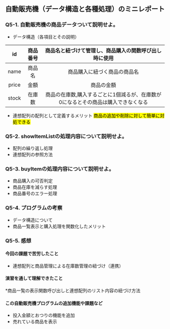 ## 自動販売機（データ構造と各種処理）のミニレポート
### Q5-1. 自動販売機の商品データついて説明せよ。
* データ構造（各項目とその説明）  

|id|商品番号|商品名と紐づけて管理し、商品購入の関数呼び出し時に使用|
|:---:|:---:|:---:|
|name|商品名|商品購入に紐づく商品の商品名|
|price|金額|商品の金額|
|stock|在庫数|商品の在庫数,購入するごとに1個減るが、在庫数が0になるとその商品は購入できなくなる|
* 連想配列の配列として定義するメリット  <mark>商品の追加や削除に対して簡単に対処できる</mark>
### Q5-2. showItemListの処理内容について説明せよ。
* 配列の繰り返し処理
* 連想配列の参照方法
### Q5-3. buyItemの処理内容について説明せよ。
* 商品購入の可否判定
* 商品在庫を減らす処理
* 商品番号のエラー処理
### Q5-4. プログラムの考察
* データ構造について
* 商品一覧表示と購入処理を関数化したメリット
### Q5-5. 感想
#### 今回の課題で苦労したこと
* 連想配列と商品管理による在庫数管理の紐づけ（連携）
#### 演習を通して理解できたこと
*商品一覧の表示関数呼び出しと連想配列のリスト内容の紐づけ方法
#### この自動販売機プログラムの追加機能や課題など  
* 投入金額とおつりの機能を追加
* 売れている商品を表示
